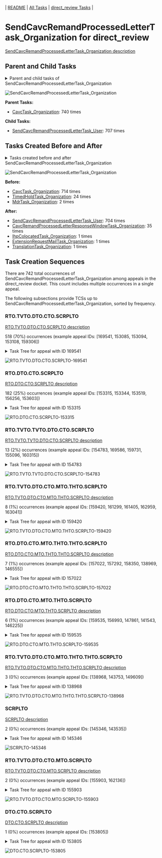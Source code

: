 <!-- DO NOT EDIT THIS FILE.  This file is autogenerated. -->
| [README](../README.md) | [All Tasks](../alltasks.md) | [direct_review Tasks](tasklist.md) |

# SendCavcRemandProcessedLetterTask_Organization for direct_review

[SendCavcRemandProcessedLetterTask_Organization description](../descr/SendCavcRemandProcessedLetterTask_Organization.md)

## Parent and Child Tasks

<details><summary markdown='span'>Parent and child tasks of SendCavcRemandProcessedLetterTask_Organization
</summary>

```
digraph G {
rankdir=LR;
node [shape=box]
"SendCavcRemandProcessedLetterTask_Organization" -> "SendCavcRemandProcessedLetterTask_User" [label=707]
"CavcTask_Organization" -> "SendCavcRemandProcessedLetterTask_Organization" [label=740]
}
```
</details>

![SendCavcRemandProcessedLetterTask_Organization](dot/SendCavcRemandProcessedLetterTask_Organization-parentchild.dot.png)

**Parent Tasks:**

   * [CavcTask_Organization](CavcTask_Organization.md): 740 times

**Child Tasks:**

   * [SendCavcRemandProcessedLetterTask_User](SendCavcRemandProcessedLetterTask_User.md): 707 times

## Tasks Created Before and After

<details><summary markdown='span'>Tasks created before and after SendCavcRemandProcessedLetterTask_Organization</summary>

```
digraph G {
rankdir=LR;

"SendCavcRemandProcessedLetterTask_Organization" -> "SendCavcRemandProcessedLetterTask_User" [label=704]
"SendCavcRemandProcessedLetterTask_Organization" -> "CavcRemandProcessedLetterResponseWindowTask_Organization" [label=35]
"SendCavcRemandProcessedLetterTask_Organization" -> "TranslationTask_Organization" [label=1]
"SendCavcRemandProcessedLetterTask_Organization" -> "IhpColocatedTask_Organization" [label=1]
"SendCavcRemandProcessedLetterTask_Organization" -> "ExtensionRequestMailTask_Organization" [label=1]
"CavcTask_Organization" -> "SendCavcRemandProcessedLetterTask_Organization" [label=714]
"TimedHoldTask_Organization" -> "SendCavcRemandProcessedLetterTask_Organization" [label=24]
"MdrTask_Organization" -> "SendCavcRemandProcessedLetterTask_Organization" [label=2]
}
```
</details>

![SendCavcRemandProcessedLetterTask_Organization](dot/SendCavcRemandProcessedLetterTask_Organization.dot.png)

**Before:**

   * [CavcTask_Organization](CavcTask_Organization.md): 714 times
   * [TimedHoldTask_Organization](TimedHoldTask_Organization.md): 24 times
   * [MdrTask_Organization](MdrTask_Organization.md): 2 times

**After:**

   * [SendCavcRemandProcessedLetterTask_User](SendCavcRemandProcessedLetterTask_User.md): 704 times
   * [CavcRemandProcessedLetterResponseWindowTask_Organization](CavcRemandProcessedLetterResponseWindowTask_Organization.md): 35 times
   * [IhpColocatedTask_Organization](IhpColocatedTask_Organization.md): 1 times
   * [ExtensionRequestMailTask_Organization](ExtensionRequestMailTask_Organization.md): 1 times
   * [TranslationTask_Organization](TranslationTask_Organization.md): 1 times

## Task Creation Sequences

There are 742 total occurrences of SendCavcRemandProcessedLetterTask_Organization among appeals in the direct_review docket.  This count includes multiple occurrences in a single appeal.

The following subsections provide TCSs up to SendCavcRemandProcessedLetterTask_Organization, sorted by frequency.

### RTO.TVTO.DTO.CTO.SCRPLTO

[RTO.TVTO.DTO.CTO.SCRPLTO description](../descr/RTO.TVTO.DTO.CTO.SCRPLTO.md)

518 (70%) occurrences (example appeal IDs: [169541, 153085, 153094, 153108, 159306])

<details><summary markdown='span'>Task Tree for appeal with ID 169541</summary>

```
@startuml
skinparam {
  ObjectBorderColor #555
  ObjectBorderThickness 0
  ObjectFontStyle bold
  ObjectFontSize 14
  ObjectAttributeFontColor #333
  ObjectAttributeFontSize 12
}
  object 0.RootTask #8dd3c7 {
Organization
}
  object 1.TrackVeteranTask #bebada {
Organization
}
  object 2.DistributionTask #ffffb3 {
Organization
}
  object 3.CavcTask #bcbd22 {
Organization
}
  object 4.SendCavcRemandProcessedLetterTask #7f7f7f {
Organization  <back:white>    </back>
}
  object 5.SendCavcRemandProcessedLetterTask #7f7f7f {
User
}
  object 6.CavcRemandProcessedLetterResponseWindowTask #1f77b4 {
Organization
}
  object 7.TimedHoldTask #fccde5 {
Organization
}
0.RootTask -- 1.TrackVeteranTask
0.RootTask -- 2.DistributionTask
2.DistributionTask -- 3.CavcTask
3.CavcTask -- 4.SendCavcRemandProcessedLetterTask
4.SendCavcRemandProcessedLetterTask -- 5.SendCavcRemandProcessedLetterTask
3.CavcTask -- 6.CavcRemandProcessedLetterResponseWindowTask
6.CavcRemandProcessedLetterResponseWindowTask -- 7.TimedHoldTask
@enduml
```
</details>

![RTO.TVTO.DTO.CTO.SCRPLTO-169541](uml/RTO.TVTO.DTO.CTO.SCRPLTO-169541.png)

### RTO.DTO.CTO.SCRPLTO

[RTO.DTO.CTO.SCRPLTO description](../descr/RTO.DTO.CTO.SCRPLTO.md)

182 (25%) occurrences (example appeal IDs: [153315, 153344, 153519, 156256, 153603])

<details><summary markdown='span'>Task Tree for appeal with ID 153315</summary>

```
@startuml
skinparam {
  ObjectBorderColor #555
  ObjectBorderThickness 0
  ObjectFontStyle bold
  ObjectFontSize 14
  ObjectAttributeFontColor #333
  ObjectAttributeFontSize 12
}
  object 0.RootTask #8dd3c7 {
Organization
}
  object 1.DistributionTask #ffffb3 {
Organization
}
  object 2.CavcTask #bcbd22 {
Organization
}
  object 3.SendCavcRemandProcessedLetterTask #7f7f7f {
Organization  <back:white>    </back>
}
  object 4.SendCavcRemandProcessedLetterTask #7f7f7f {
User
}
  object 5.CavcRemandProcessedLetterResponseWindowTask #1f77b4 {
Organization
}
  object 6.TimedHoldTask #fccde5 {
Organization
}
  object 7.CavcRemandProcessedLetterResponseWindowTask #1f77b4 {
User
}
  object 8.JudgeAssignTask #ccebc5 {
User
}
  object 9.JudgeDecisionReviewTask #d9d9d9 {
User
}
  object 10.AttorneyTask #bc80bd {
User
}
  object 11.BvaDispatchTask #b3de69 {
Organization
}
  object 12.BvaDispatchTask #b3de69 {
User
}
0.RootTask -- 1.DistributionTask
1.DistributionTask -- 2.CavcTask
2.CavcTask -- 3.SendCavcRemandProcessedLetterTask
3.SendCavcRemandProcessedLetterTask -- 4.SendCavcRemandProcessedLetterTask
2.CavcTask -- 5.CavcRemandProcessedLetterResponseWindowTask
5.CavcRemandProcessedLetterResponseWindowTask -- 6.TimedHoldTask
5.CavcRemandProcessedLetterResponseWindowTask -- 7.CavcRemandProcessedLetterResponseWindowTask
0.RootTask -- 8.JudgeAssignTask
0.RootTask -- 9.JudgeDecisionReviewTask
9.JudgeDecisionReviewTask -- 10.AttorneyTask
0.RootTask -- 11.BvaDispatchTask
11.BvaDispatchTask -- 12.BvaDispatchTask
@enduml
```
</details>

![RTO.DTO.CTO.SCRPLTO-153315](uml/RTO.DTO.CTO.SCRPLTO-153315.png)

### RTO.TVTO.TVTO.DTO.CTO.SCRPLTO

[RTO.TVTO.TVTO.DTO.CTO.SCRPLTO description](../descr/RTO.TVTO.TVTO.DTO.CTO.SCRPLTO.md)

13 (2%) occurrences (example appeal IDs: [154783, 169586, 159731, 155096, 160315])

<details><summary markdown='span'>Task Tree for appeal with ID 154783</summary>

```
@startuml
skinparam {
  ObjectBorderColor #555
  ObjectBorderThickness 0
  ObjectFontStyle bold
  ObjectFontSize 14
  ObjectAttributeFontColor #333
  ObjectAttributeFontSize 12
}
  object 0.RootTask #8dd3c7 {
Organization
}
  object 1.TrackVeteranTask #bebada {
Organization
}
  object 2.TrackVeteranTask #bebada {
Organization
}
  object 3.DistributionTask #ffffb3 {
Organization
}
  object 4.CavcTask #bcbd22 {
Organization
}
  object 5.SendCavcRemandProcessedLetterTask #7f7f7f {
Organization  <back:white>    </back>
}
  object 6.SendCavcRemandProcessedLetterTask #7f7f7f {
User
}
  object 7.CavcRemandProcessedLetterResponseWindowTask #1f77b4 {
Organization
}
  object 8.TimedHoldTask #fccde5 {
Organization
}
  object 9.CavcRemandProcessedLetterResponseWindowTask #1f77b4 {
User
}
  object 10.JudgeAssignTask #ccebc5 {
User
}
  object 11.JudgeDecisionReviewTask #d9d9d9 {
User
}
  object 12.AttorneyTask #bc80bd {
User
}
  object 13.BvaDispatchTask #b3de69 {
Organization
}
  object 14.BvaDispatchTask #b3de69 {
User
}
0.RootTask -- 1.TrackVeteranTask
0.RootTask -- 2.TrackVeteranTask
0.RootTask -- 3.DistributionTask
3.DistributionTask -- 4.CavcTask
4.CavcTask -- 5.SendCavcRemandProcessedLetterTask
5.SendCavcRemandProcessedLetterTask -- 6.SendCavcRemandProcessedLetterTask
4.CavcTask -- 7.CavcRemandProcessedLetterResponseWindowTask
7.CavcRemandProcessedLetterResponseWindowTask -- 8.TimedHoldTask
7.CavcRemandProcessedLetterResponseWindowTask -- 9.CavcRemandProcessedLetterResponseWindowTask
0.RootTask -- 10.JudgeAssignTask
0.RootTask -- 11.JudgeDecisionReviewTask
11.JudgeDecisionReviewTask -- 12.AttorneyTask
0.RootTask -- 13.BvaDispatchTask
13.BvaDispatchTask -- 14.BvaDispatchTask
@enduml
```
</details>

![RTO.TVTO.TVTO.DTO.CTO.SCRPLTO-154783](uml/RTO.TVTO.TVTO.DTO.CTO.SCRPLTO-154783.png)

### RTO.TVTO.DTO.CTO.MTO.THTO.SCRPLTO

[RTO.TVTO.DTO.CTO.MTO.THTO.SCRPLTO description](../descr/RTO.TVTO.DTO.CTO.MTO.THTO.SCRPLTO.md)

8 (1%) occurrences (example appeal IDs: [159420, 161299, 161405, 162959, 163041])

<details><summary markdown='span'>Task Tree for appeal with ID 159420</summary>

```
@startuml
skinparam {
  ObjectBorderColor #555
  ObjectBorderThickness 0
  ObjectFontStyle bold
  ObjectFontSize 14
  ObjectAttributeFontColor #333
  ObjectAttributeFontSize 12
}
  object 0.RootTask #8dd3c7 {
Organization
}
  object 1.TrackVeteranTask #bebada {
Organization
}
  object 2.DistributionTask #ffffb3 {
Organization
}
  object 3.CavcTask #bcbd22 {
Organization
}
  object 4.MdrTask #d62728 {
Organization
}
  object 5.TimedHoldTask #fccde5 {
Organization
}
  object 6.SendCavcRemandProcessedLetterTask #7f7f7f {
Organization  <back:white>    </back>
}
  object 7.SendCavcRemandProcessedLetterTask #7f7f7f {
User
}
  object 8.CavcRemandProcessedLetterResponseWindowTask #1f77b4 {
Organization
}
  object 9.TimedHoldTask #fccde5 {
Organization
}
0.RootTask -- 1.TrackVeteranTask
0.RootTask -- 2.DistributionTask
2.DistributionTask -- 3.CavcTask
3.CavcTask -- 4.MdrTask
4.MdrTask -- 5.TimedHoldTask
3.CavcTask -- 6.SendCavcRemandProcessedLetterTask
6.SendCavcRemandProcessedLetterTask -- 7.SendCavcRemandProcessedLetterTask
3.CavcTask -- 8.CavcRemandProcessedLetterResponseWindowTask
8.CavcRemandProcessedLetterResponseWindowTask -- 9.TimedHoldTask
@enduml
```
</details>

![RTO.TVTO.DTO.CTO.MTO.THTO.SCRPLTO-159420](uml/RTO.TVTO.DTO.CTO.MTO.THTO.SCRPLTO-159420.png)

### RTO.DTO.CTO.MTO.THTO.THTO.SCRPLTO

[RTO.DTO.CTO.MTO.THTO.THTO.SCRPLTO description](../descr/RTO.DTO.CTO.MTO.THTO.THTO.SCRPLTO.md)

7 (1%) occurrences (example appeal IDs: [157022, 157292, 158350, 138969, 146555])

<details><summary markdown='span'>Task Tree for appeal with ID 157022</summary>

```
@startuml
skinparam {
  ObjectBorderColor #555
  ObjectBorderThickness 0
  ObjectFontStyle bold
  ObjectFontSize 14
  ObjectAttributeFontColor #333
  ObjectAttributeFontSize 12
}
  object 0.RootTask #8dd3c7 {
Organization
}
  object 1.DistributionTask #ffffb3 {
Organization
}
  object 2.CavcTask #bcbd22 {
Organization
}
  object 3.MdrTask #d62728 {
Organization
}
  object 4.TimedHoldTask #fccde5 {
Organization
}
  object 5.TimedHoldTask #fccde5 {
Organization
}
  object 6.SendCavcRemandProcessedLetterTask #7f7f7f {
Organization  <back:white>    </back>
}
  object 7.SendCavcRemandProcessedLetterTask #7f7f7f {
User
}
  object 8.CavcRemandProcessedLetterResponseWindowTask #1f77b4 {
Organization
}
  object 9.TimedHoldTask #fccde5 {
Organization
}
0.RootTask -- 1.DistributionTask
1.DistributionTask -- 2.CavcTask
2.CavcTask -- 3.MdrTask
3.MdrTask -- 4.TimedHoldTask
3.MdrTask -- 5.TimedHoldTask
2.CavcTask -- 6.SendCavcRemandProcessedLetterTask
6.SendCavcRemandProcessedLetterTask -- 7.SendCavcRemandProcessedLetterTask
2.CavcTask -- 8.CavcRemandProcessedLetterResponseWindowTask
8.CavcRemandProcessedLetterResponseWindowTask -- 9.TimedHoldTask
@enduml
```
</details>

![RTO.DTO.CTO.MTO.THTO.THTO.SCRPLTO-157022](uml/RTO.DTO.CTO.MTO.THTO.THTO.SCRPLTO-157022.png)

### RTO.DTO.CTO.MTO.THTO.SCRPLTO

[RTO.DTO.CTO.MTO.THTO.SCRPLTO description](../descr/RTO.DTO.CTO.MTO.THTO.SCRPLTO.md)

6 (1%) occurrences (example appeal IDs: [159535, 156993, 147861, 141543, 146225])

<details><summary markdown='span'>Task Tree for appeal with ID 159535</summary>

```
@startuml
skinparam {
  ObjectBorderColor #555
  ObjectBorderThickness 0
  ObjectFontStyle bold
  ObjectFontSize 14
  ObjectAttributeFontColor #333
  ObjectAttributeFontSize 12
}
  object 0.RootTask #8dd3c7 {
Organization
}
  object 1.DistributionTask #ffffb3 {
Organization
}
  object 2.CavcTask #bcbd22 {
Organization
}
  object 3.MdrTask #d62728 {
Organization
}
  object 4.TimedHoldTask #fccde5 {
Organization
}
  object 5.SendCavcRemandProcessedLetterTask #7f7f7f {
Organization  <back:white>    </back>
}
  object 6.SendCavcRemandProcessedLetterTask #7f7f7f {
User
}
  object 7.CavcRemandProcessedLetterResponseWindowTask #1f77b4 {
Organization
}
  object 8.TimedHoldTask #fccde5 {
Organization
}
0.RootTask -- 1.DistributionTask
1.DistributionTask -- 2.CavcTask
2.CavcTask -- 3.MdrTask
3.MdrTask -- 4.TimedHoldTask
2.CavcTask -- 5.SendCavcRemandProcessedLetterTask
5.SendCavcRemandProcessedLetterTask -- 6.SendCavcRemandProcessedLetterTask
2.CavcTask -- 7.CavcRemandProcessedLetterResponseWindowTask
7.CavcRemandProcessedLetterResponseWindowTask -- 8.TimedHoldTask
@enduml
```
</details>

![RTO.DTO.CTO.MTO.THTO.SCRPLTO-159535](uml/RTO.DTO.CTO.MTO.THTO.SCRPLTO-159535.png)

### RTO.TVTO.DTO.CTO.MTO.THTO.THTO.SCRPLTO

[RTO.TVTO.DTO.CTO.MTO.THTO.THTO.SCRPLTO description](../descr/RTO.TVTO.DTO.CTO.MTO.THTO.THTO.SCRPLTO.md)

3 (0%) occurrences (example appeal IDs: [138968, 143753, 149609])

<details><summary markdown='span'>Task Tree for appeal with ID 138968</summary>

```
@startuml
skinparam {
  ObjectBorderColor #555
  ObjectBorderThickness 0
  ObjectFontStyle bold
  ObjectFontSize 14
  ObjectAttributeFontColor #333
  ObjectAttributeFontSize 12
}
  object 0.RootTask #8dd3c7 {
Organization
}
  object 1.TrackVeteranTask #bebada {
Organization
}
  object 2.DistributionTask #ffffb3 {
Organization
}
  object 3.CavcTask #bcbd22 {
Organization
}
  object 4.MdrTask #d62728 {
Organization
}
  object 5.TimedHoldTask #fccde5 {
Organization
}
  object 6.TimedHoldTask #fccde5 {
Organization
}
  object 7.SendCavcRemandProcessedLetterTask #7f7f7f {
Organization  <back:white>    </back>
}
  object 8.SendCavcRemandProcessedLetterTask #7f7f7f {
User
}
  object 9.CavcRemandProcessedLetterResponseWindowTask #1f77b4 {
Organization
}
  object 10.TimedHoldTask #fccde5 {
Organization
}
  object 11.CavcRemandProcessedLetterResponseWindowTask #1f77b4 {
User
}
  object 12.CavcCorrespondenceMailTask #1f77b4 {
Organization
}
  object 13.CavcCorrespondenceMailTask #1f77b4 {
Organization
}
  object 14.CavcCorrespondenceMailTask #1f77b4 {
User
}
  object 15.JudgeAssignTask #ccebc5 {
User
}
  object 16.JudgeDecisionReviewTask #d9d9d9 {
User
}
  object 17.AttorneyTask #bc80bd {
User
}
0.RootTask -- 1.TrackVeteranTask
0.RootTask -- 2.DistributionTask
2.DistributionTask -- 3.CavcTask
3.CavcTask -- 4.MdrTask
4.MdrTask -- 5.TimedHoldTask
4.MdrTask -- 6.TimedHoldTask
3.CavcTask -- 7.SendCavcRemandProcessedLetterTask
7.SendCavcRemandProcessedLetterTask -- 8.SendCavcRemandProcessedLetterTask
3.CavcTask -- 9.CavcRemandProcessedLetterResponseWindowTask
11.CavcRemandProcessedLetterResponseWindowTask -- 10.TimedHoldTask
9.CavcRemandProcessedLetterResponseWindowTask -- 11.CavcRemandProcessedLetterResponseWindowTask
0.RootTask -- 12.CavcCorrespondenceMailTask
12.CavcCorrespondenceMailTask -- 13.CavcCorrespondenceMailTask
13.CavcCorrespondenceMailTask -- 14.CavcCorrespondenceMailTask
0.RootTask -- 15.JudgeAssignTask
0.RootTask -- 16.JudgeDecisionReviewTask
16.JudgeDecisionReviewTask -- 17.AttorneyTask
@enduml
```
</details>

![RTO.TVTO.DTO.CTO.MTO.THTO.THTO.SCRPLTO-138968](uml/RTO.TVTO.DTO.CTO.MTO.THTO.THTO.SCRPLTO-138968.png)

### SCRPLTO

[SCRPLTO description](../descr/SCRPLTO.md)

2 (0%) occurrences (example appeal IDs: [145346, 143535])

<details><summary markdown='span'>Task Tree for appeal with ID 145346</summary>

```
@startuml
skinparam {
  ObjectBorderColor #555
  ObjectBorderThickness 0
  ObjectFontStyle bold
  ObjectFontSize 14
  ObjectAttributeFontColor #333
  ObjectAttributeFontSize 12
}
  object 0.RootTask #8dd3c7 {
Organization
}
  object 1.DistributionTask #ffffb3 {
Organization
}
  object 2.CavcTask #bcbd22 {
Organization
}
  object 3.SendCavcRemandProcessedLetterTask #7f7f7f {
Organization  <back:white>    </back>
}
  object 4.SendCavcRemandProcessedLetterTask #7f7f7f {
User
}
  object 5.CavcRemandProcessedLetterResponseWindowTask #1f77b4 {
Organization
}
  object 6.TimedHoldTask #fccde5 {
Organization
}
0.RootTask -- 1.DistributionTask
1.DistributionTask -- 2.CavcTask
2.CavcTask -- 3.SendCavcRemandProcessedLetterTask
3.SendCavcRemandProcessedLetterTask -- 4.SendCavcRemandProcessedLetterTask
2.CavcTask -- 5.CavcRemandProcessedLetterResponseWindowTask
5.CavcRemandProcessedLetterResponseWindowTask -- 6.TimedHoldTask
@enduml
```
</details>

![SCRPLTO-145346](uml/SCRPLTO-145346.png)

### RTO.TVTO.DTO.CTO.MTO.SCRPLTO

[RTO.TVTO.DTO.CTO.MTO.SCRPLTO description](../descr/RTO.TVTO.DTO.CTO.MTO.SCRPLTO.md)

2 (0%) occurrences (example appeal IDs: [155903, 162136])

<details><summary markdown='span'>Task Tree for appeal with ID 155903</summary>

```
@startuml
skinparam {
  ObjectBorderColor #555
  ObjectBorderThickness 0
  ObjectFontStyle bold
  ObjectFontSize 14
  ObjectAttributeFontColor #333
  ObjectAttributeFontSize 12
}
  object 0.RootTask #8dd3c7 {
Organization
}
  object 1.TrackVeteranTask #bebada {
Organization
}
  object 2.DistributionTask #ffffb3 {
Organization
}
  object 3.CavcTask #bcbd22 {
Organization
}
  object 4.MdrTask #d62728 {
Organization
}
  object 5.SendCavcRemandProcessedLetterTask #7f7f7f {
Organization  <back:white>    </back>
}
  object 6.SendCavcRemandProcessedLetterTask #7f7f7f {
User
}
  object 7.CavcRemandProcessedLetterResponseWindowTask #1f77b4 {
Organization
}
  object 8.TimedHoldTask #fccde5 {
Organization
}
  object 9.CavcCorrespondenceMailTask #1f77b4 {
Organization
}
  object 10.CavcCorrespondenceMailTask #1f77b4 {
Organization
}
  object 11.IhpColocatedTask #bc80bd {
Organization
}
  object 12.IhpColocatedTask #bc80bd {
User
}
  object 13.CavcCorrespondenceMailTask #1f77b4 {
User
}
  object 14.CavcRemandProcessedLetterResponseWindowTask #1f77b4 {
User
}
  object 15.TimedHoldTask #fccde5 {
User
}
  object 16.JudgeAssignTask #ccebc5 {
User
}
  object 17.JudgeDecisionReviewTask #d9d9d9 {
User
}
  object 18.AttorneyTask #bc80bd {
User
}
  object 19.BvaDispatchTask #b3de69 {
Organization
}
  object 20.BvaDispatchTask #b3de69 {
User
}
0.RootTask -- 1.TrackVeteranTask
0.RootTask -- 2.DistributionTask
2.DistributionTask -- 3.CavcTask
3.CavcTask -- 4.MdrTask
3.CavcTask -- 5.SendCavcRemandProcessedLetterTask
5.SendCavcRemandProcessedLetterTask -- 6.SendCavcRemandProcessedLetterTask
3.CavcTask -- 7.CavcRemandProcessedLetterResponseWindowTask
7.CavcRemandProcessedLetterResponseWindowTask -- 8.TimedHoldTask
0.RootTask -- 9.CavcCorrespondenceMailTask
9.CavcCorrespondenceMailTask -- 10.CavcCorrespondenceMailTask
2.DistributionTask -- 11.IhpColocatedTask
11.IhpColocatedTask -- 12.IhpColocatedTask
10.CavcCorrespondenceMailTask -- 13.CavcCorrespondenceMailTask
7.CavcRemandProcessedLetterResponseWindowTask -- 14.CavcRemandProcessedLetterResponseWindowTask
12.IhpColocatedTask -- 15.TimedHoldTask
0.RootTask -- 16.JudgeAssignTask
0.RootTask -- 17.JudgeDecisionReviewTask
17.JudgeDecisionReviewTask -- 18.AttorneyTask
0.RootTask -- 19.BvaDispatchTask
19.BvaDispatchTask -- 20.BvaDispatchTask
@enduml
```
</details>

![RTO.TVTO.DTO.CTO.MTO.SCRPLTO-155903](uml/RTO.TVTO.DTO.CTO.MTO.SCRPLTO-155903.png)

### DTO.CTO.SCRPLTO

[DTO.CTO.SCRPLTO description](../descr/DTO.CTO.SCRPLTO.md)

1 (0%) occurrences (example appeal IDs: [153805])

<details><summary markdown='span'>Task Tree for appeal with ID 153805</summary>

```
@startuml
skinparam {
  ObjectBorderColor #555
  ObjectBorderThickness 0
  ObjectFontStyle bold
  ObjectFontSize 14
  ObjectAttributeFontColor #333
  ObjectAttributeFontSize 12
}
  object 0.RootTask #8dd3c7 {
Organization
}
  object 1.TrackVeteranTask #bebada {
Organization
}
  object 2.DistributionTask #ffffb3 {
Organization
}
  object 3.CavcTask #bcbd22 {
Organization
}
  object 4.SendCavcRemandProcessedLetterTask #7f7f7f {
Organization  <back:white>    </back>
}
  object 5.SendCavcRemandProcessedLetterTask #7f7f7f {
User
}
  object 6.CavcRemandProcessedLetterResponseWindowTask #1f77b4 {
Organization
}
  object 7.TimedHoldTask #fccde5 {
Organization
}
  object 8.CavcRemandProcessedLetterResponseWindowTask #1f77b4 {
User
}
  object 9.JudgeAssignTask #ccebc5 {
User
}
  object 10.JudgeAssignTask #ccebc5 {
User
}
  object 11.TimedHoldTask #fccde5 {
User
}
  object 12.DocketSwitchMailTask #e377c2 {
Organization
}
  object 13.DocketSwitchMailTask #e377c2 {
User
}
  object 14.DocketSwitchRulingTask #e377c2 {
User
}
  object 15.DocketSwitchGrantedTask #9467bd {
Organization
}
  object 16.DocketSwitchGrantedTask #9467bd {
User
}
  object 17.EvidenceOrArgumentMailTask #ffffb3 {
Organization
}
  object 18.EvidenceOrArgumentMailTask #ffffb3 {
Organization
}
  object 19.EvidenceOrArgumentMailTask #ffffb3 {
User
}
0.RootTask -- 1.TrackVeteranTask
0.RootTask -- 2.DistributionTask
2.DistributionTask -- 3.CavcTask
3.CavcTask -- 4.SendCavcRemandProcessedLetterTask
4.SendCavcRemandProcessedLetterTask -- 5.SendCavcRemandProcessedLetterTask
3.CavcTask -- 6.CavcRemandProcessedLetterResponseWindowTask
6.CavcRemandProcessedLetterResponseWindowTask -- 7.TimedHoldTask
6.CavcRemandProcessedLetterResponseWindowTask -- 8.CavcRemandProcessedLetterResponseWindowTask
0.RootTask -- 9.JudgeAssignTask
0.RootTask -- 10.JudgeAssignTask
10.JudgeAssignTask -- 11.TimedHoldTask
0.RootTask -- 12.DocketSwitchMailTask
12.DocketSwitchMailTask -- 13.DocketSwitchMailTask
0.RootTask -- 14.DocketSwitchRulingTask
14.DocketSwitchRulingTask -- 15.DocketSwitchGrantedTask
15.DocketSwitchGrantedTask -- 16.DocketSwitchGrantedTask
0.RootTask -- 17.EvidenceOrArgumentMailTask
17.EvidenceOrArgumentMailTask -- 18.EvidenceOrArgumentMailTask
18.EvidenceOrArgumentMailTask -- 19.EvidenceOrArgumentMailTask
@enduml
```
</details>

![DTO.CTO.SCRPLTO-153805](uml/DTO.CTO.SCRPLTO-153805.png)

